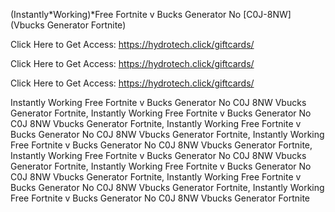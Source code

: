 (Instantly*Working)*Free Fortnite v Bucks Generator No [C0J-8NW] (Vbucks Generator Fortnite)

Click Here to Get Access: https://hydrotech.click/giftcards/

Click Here to Get Access: https://hydrotech.click/giftcards/

Click Here to Get Access: https://hydrotech.click/giftcards/

 Instantly Working Free Fortnite v Bucks Generator No C0J 8NW Vbucks Generator Fortnite, Instantly Working Free Fortnite v Bucks Generator No C0J 8NW Vbucks Generator Fortnite, Instantly Working Free Fortnite v Bucks Generator No C0J 8NW Vbucks Generator Fortnite, Instantly Working Free Fortnite v Bucks Generator No C0J 8NW Vbucks Generator Fortnite, Instantly Working Free Fortnite v Bucks Generator No C0J 8NW Vbucks Generator Fortnite, Instantly Working Free Fortnite v Bucks Generator No C0J 8NW Vbucks Generator Fortnite, Instantly Working Free Fortnite v Bucks Generator No C0J 8NW Vbucks Generator Fortnite, Instantly Working Free Fortnite v Bucks Generator No C0J 8NW Vbucks Generator Fortnite

